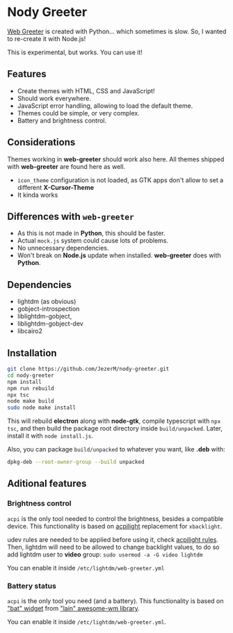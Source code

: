 # Nody Greeter

[Web Greeter][web-greeter] is created with Python... which sometimes is slow. So, I wanted to re-create it with Node.js!

This is experimental, but works. You can use it!

## Features

- Create themes with HTML, CSS and JavaScript!
- Should work everywhere.
- JavaScript error handling, allowing to load the default theme.
- Themes could be simple, or very complex.
- Battery and brightness control.

## Considerations

Themes working in **web-greeter** should work also here. All themes shipped with **web-greeter** are found here as well.

- `icon_theme` configuration is not loaded, as GTK apps don't allow to set a different **X-Cursor-Theme**
- It kinda works

## Differences with `web-greeter`

- As this is not made in **Python**, this should be faster.
- Actual `mock.js` system could cause lots of problems.
- No unnecessary dependencies.
- Won't break on **Node.js** update when installed. **web-greeter** does with **Python**.

## Dependencies

- lightdm (as obvious)
- gobject-introspection
- liblightdm-gobject,
- liblightdm-gobject-dev
- libcairo2

## Installation

```sh
git clone https://github.com/JezerM/nody-greeter.git
cd nody-greeter
npm install
npm run rebuild
npx tsc
node make build
sudo node make install
```

This will rebuild **electron** along with **node-gtk**, compile typescript with `npx tsc`, and then build the package root directory inside `build/unpacked`. Later, install it with `node install.js`.

Also, you can package `build/unpacked` to whatever you want, like **.deb** with:
```sh
dpkg-deb --root-owner-group --build unpacked
```
## Aditional features

### Brightness control
`acpi` is the only tool needed to control the brightness, besides a compatible device. This functionality is based on [acpilight][acpilight] replacement for `xbacklight`.

udev rules are needed to be applied before using it, check [acpilight rules][acpilight_rules]. Then, lightdm will need to be allowed to change backlight values, to do so add lightdm user to **video** group: `sudo usermod -a -G video lightdm`

You can enable it inside `/etc/lightdm/web-greeter.yml`

### Battery status
`acpi` is the only tool you need (and a battery). This functionality is based on ["bat" widget][bat_widget] from ["lain" awesome-wm library][lain].

You can enable it inside `/etc/lightdm/web-greeter.yml`.


[web-greeter]: https://github.com/JezerM/web-greeter "Web Greeter"
[acpilight]: https://gitlab.com/wavexx/acpilight/ "acpilight"
[acpilight_rules]: https://gitlab.com/wavexx/acpilight/-/blob/master/90-backlight.rules "udev rules"
[bat_widget]: https://github.com/lcpz/lain/blob/master/widget/bat.lua "Battery widget"
[lain]: https://github.com/lcpz/lain "Lain awesome library"
